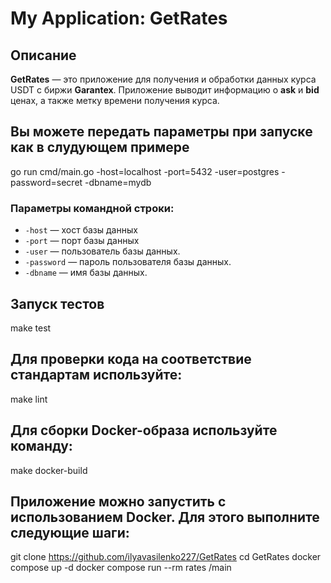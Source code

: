 # My Application: GetRates

## Описание
**GetRates** — это приложение для получения и обработки данных курса USDT с биржи **Garantex**. Приложение выводит информацию о **ask** и **bid** ценах, а также метку времени получения курса.


## Вы можете передать параметры при запуске как в слудующем примере
go run cmd/main.go -host=localhost -port=5432 -user=postgres -password=secret -dbname=mydb


### Параметры командной строки:
- `-host` — хост базы данных
- `-port` — порт базы данных 
- `-user` — пользователь базы данных.
- `-password` — пароль пользователя базы данных.
- `-dbname` — имя базы данных.

## Запуск тестов
make test

## Для проверки кода на соответствие стандартам используйте:
make lint

##  Для сборки Docker-образа используйте команду:
make docker-build

## Приложение можно запустить с использованием Docker. Для этого выполните следующие шаги:
git clone https://github.com/ilyavasilenko227/GetRates
cd GetRates
docker compose up -d
docker compose run --rm rates /main


